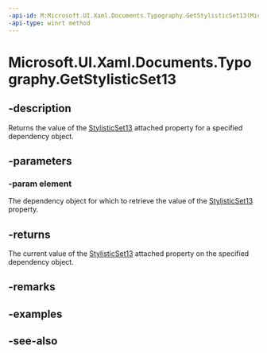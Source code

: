 ```yaml
---
-api-id: M:Microsoft.UI.Xaml.Documents.Typography.GetStylisticSet13(Microsoft.UI.Xaml.DependencyObject)
-api-type: winrt method
---
```


<!-- Method syntax
public bool GetStylisticSet13(Windows.UI.Xaml.DependencyObject element)
-->

# Microsoft.UI.Xaml.Documents.Typography.GetStylisticSet13

## -description
Returns the value of the [StylisticSet13](/windows/winui/api/microsoft.ui.xaml.documents.typography#xaml-attached-properties) attached property for a specified dependency object.

## -parameters
### -param element
The dependency object for which to retrieve the value of the [StylisticSet13](/windows/winui/api/microsoft.ui.xaml.documents.typography#xaml-attached-properties) property.

## -returns
The current value of the [StylisticSet13](/windows/winui/api/microsoft.ui.xaml.documents.typography#xaml-attached-properties) attached property on the specified dependency object.

## -remarks

## -examples

## -see-also
